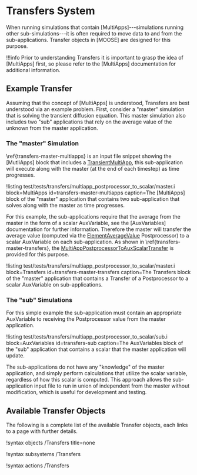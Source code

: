 # Transfers System
When running simulations that contain [MultiApps]---simulations running other sub-simulations---it
is often required to move data to and from the sub-applications. Transfer objects in [MOOSE] are designed for this purpose.

!!!info
    Prior to understanding Transfers it is important to grasp the idea of [MultiApps] first, so
    please refer to the [MultiApps] documentation for additional information.

## Example Transfer
Assuming that the concept of [MultiApps] is understood, Transfers are best understood via an
example problem. First, consider a "master" simulation that is solving the transient diffusion
equation. This master simulation also includes two "sub" applications that rely on the average
value of the unknown from the master application.

### The "master" Simulation
\ref{transfers-master-multiapps} is an input file snippet showing the [MutliApps] block
that includes a [TransientMultiApp](framework/TransientMultiApp.md), this sub-application will
execute along with the master (at the end of each timestep) as time progresses.

!listing test/tests/transfers/multiapp_postprocessor_to_scalar/master.i block=MultiApps id=transfers-master-multiapps caption=The [MultiApps] block of the "master" application that contains two sub-application that solves along with the master as time progresses.

For this example, the sub-applications require that the average from the master in the form of a
scalar AuxVariable, see the [AuxVariables] documentation for further information. Therefore the
master will transfer the average value (computed via the
[ElementAverageValue](framework/ElementAverageValue.md) Postprocessor) to a scalar AuxVariable
on each sub-application. As shown in \ref{transfers-master-transfers}, the
[MultiAppPostprocessorToAuxScalarTransfer](framework/MultiAppPostprocessorToAuxScalarTransfer.md)
is provided for this purpose.

!listing test/tests/transfers/multiapp_postprocessor_to_scalar/master.i block=Transfers id=transfers-master-transfers caption=The Transfers block of the "master" application that contains a Transfer of a Postprocessor to a scalar AuxVariable on sub-applications.

### The "sub" Simulations
For this simple example the sub-application must contain an appropriate AuxVariable to receiving
the Postprocessor value from the master application.

!listing test/tests/transfers/multiapp_postprocessor_to_scalar/sub.i block=AuxVariables id=transfers-sub caption=The AuxVariables block of the "sub" application that contains a scalar that the master application will update.

The sub-applications do not have any "knowledge" of the master application, and simply perform
calculations that utilize the scalar variable, regardless of how this scalar is computed. This
approach allows the sub-application input file to run in union of independent from the master
without modification, which is useful for development and testing.

## Available Transfer Objects
The following is a complete list of the available Transfer objects, each links to a page with
further details.

!syntax objects /Transfers title=none

!syntax subsystems /Transfers

!syntax actions /Transfers
